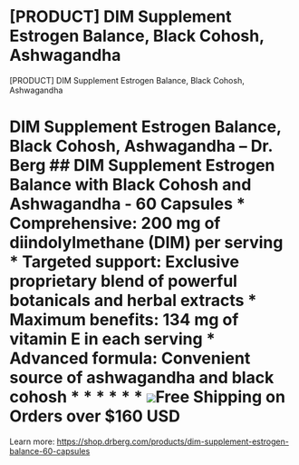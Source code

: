 # [PRODUCT] DIM Supplement Estrogen Balance, Black Cohosh, Ashwagandha

[PRODUCT] DIM Supplement Estrogen Balance, Black Cohosh, Ashwagandha
# DIM Supplement Estrogen Balance, Black Cohosh, Ashwagandha – Dr. Berg ## DIM Supplement Estrogen Balance with Black Cohosh and Ashwagandha - 60 Capsules * **Comprehensive:** 200 mg of diindolylmethane (DIM) per serving * **Targeted support:** Exclusive proprietary blend of powerful botanicals and herbal extracts * **Maximum benefits:** 134 mg of vitamin E in each serving * **Advanced formula:** Convenient source of ashwagandha and black cohosh * * * * * * ![](https://shop.drberg.com/cdn/shop/files/free-shipping-truck-icon.png?v=17164945451504368884)Free Shipping on Orders over $160 USD
Learn more: https://shop.drberg.com/products/dim-supplement-estrogen-balance-60-capsules
